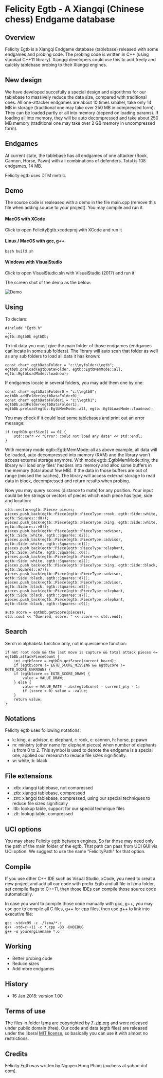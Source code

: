 Felicity Egtb - A Xiangqi (Chinese chess) Endgame database
==============


Overview
-----------
Felicity Egtb is a Xiangqi Endgame database (tablebase) released with some endgames and probing code. The probing code is  written in C++ (using standad C++11 library). Xiangqi developers could use this to add freely and quickly tablebase probing to their Xiangqi engines.


New design
--------------
We have developed succefully a special design and algorithms for our tablebase to massively reduce the data size, compared with traditional ones. All one-attacker endgames are about 10 times smaller, take only 14 MB in storage (traditional one may take over 250 MB in compressed form). They can be loaded partly or all into memory (depend on loading params). If loading all into memory, they will be auto decompressed and take about 250 MB memory (traditional one may take over 2 GB memory in uncompressed form).


Endgames
------------
At current state, the tablebase has all endgames of one attacker (Rook, Cannon, Horse, Pawn) with all combinations of defenders. Total is 108 endgames, 14 MB.

Felicity egtb uses DTM metric.


Demo
-------
The source code is realeased with a demo in the file main.cpp (remove this file when adding source to your project). You may compile and run it.

#### MacOS with XCode
Click to open FelicityEgtb.xcodeproj with XCode and run it

#### Linux / MacOS with gcc, g++

    bash build.sh

#### Windows with VisualStudio
Click to open VisualStudio.sln with VisualStudio  (2017) and run it


The screen shot of the demo as the below:

![Demo](https://github.com/nguyenpham/FelicityEgtb/blob/master/demo1.png)


Using
-------
To declare:

    #include "Egtb.h"
    ...
    egtb::EgtbDb egtbDb;

To init data you must give the main folder of those endgames (endgames can locate in some sub folders). The library will auto scan that folder as well as any sub folders to load all data it has known:

    const char* egtbDataFolder = "c:\\myfolder\\egtb";
    egtbDb.preload(egtbDataFolder, egtb::EgtbMemMode::all, egtb::EgtbLoadMode::loadnow);

If endgames locate in several folders, you may add them one by one:

    const char* egtbDataFolder0 = "c:\\egtb0";
    egtbDb.addFolder(egtbDataFolder0);
    const char* egtbDataFolder1 = "c:\\egtb1";
    egtbDb.addFolder(egtbDataFolder1);
    egtbDb.preload(egtb::EgtbMemMode::all, egtb::EgtbLoadMode::loadnow);


You may check if it could load some tablebases and print out an error message:

    if (egtbDb.getSize() == 0) {
        std::cerr << "Error: could not load any data" << std::endl;
    }

With memory mode egtb::EgtbMemMode::all as above example, all data will be loaded, auto decompressed into memory (RAM) and the library won't access external storage anymore. With mode egtb::EgtbMemMode::tiny, the library will load only files' headers into memory and alloc some buffers in the memory (total about few MB). If the data in those buffers are out of range (missed the caches), The library will access external storage to read data in block, decompressed and return results when probing.

Now you may query scores (distance to mate) for any position. Your input could be fen strings or vectors of pieces which each piece has type, side and location:

    std::vector<egtb::Piece> pieces;
    pieces.push_back(egtb::Piece(egtb::PieceType::rook, egtb::Side::white, egtb::Squares::d0));
    pieces.push_back(egtb::Piece(egtb::PieceType::king, egtb::Side::white, egtb::Squares::e0));
    pieces.push_back(egtb::Piece(egtb::PieceType::advisor, egtb::Side::white, egtb::Squares::d2));
    pieces.push_back(egtb::Piece(egtb::PieceType::advisor, egtb::Side::white, egtb::Squares::e1));
    pieces.push_back(egtb::Piece(egtb::PieceType::elephant, egtb::Side::white, egtb::Squares::c0));
    pieces.push_back(egtb::Piece(egtb::PieceType::elephant, egtb::Side::white, egtb::Squares::e2));
    pieces.push_back(egtb::Piece(egtb::PieceType::king, egtb::Side::black, egtb::Squares::e7));
    pieces.push_back(egtb::Piece(egtb::PieceType::advisor, egtb::Side::black, egtb::Squares::d7));
    pieces.push_back(egtb::Piece(egtb::PieceType::advisor, egtb::Side::black, egtb::Squares::e8));
    pieces.push_back(egtb::Piece(egtb::PieceType::elephant, egtb::Side::black, egtb::Squares::a7));
    pieces.push_back(egtb::Piece(egtb::PieceType::elephant, egtb::Side::black, egtb::Squares::c9));

    auto score = egtbDb.getScore(pieces);
    std::cout << "Queried, score: " << score << std::endl;


Search
--------
Serch in alphabeta function only, not in quescience function:

    if not root node && the last move is capture && total attack pieces <= egtbDb.attackPieceCount {
        int egtbScore = egtbDb.getScore(current board);
        if (egtbScore != EGTB_SCORE_MISSING && egtbScore != EGTB_SCORE_UNKNOWN) {
        if (egtbScore == EGTB_SCORE_DRAW) {
            value = VALUE_DRAW;
        } else {
            value = VALUE_MATE - abs(egtbScore) - current_ply - 1;
            if (score < 0) value = -value;
        }
        return value;
    }


Notations
-----------
Felicity egtb uses following notations:
- k: king, a: advisor, e: elephant, r: rook, c: cannon, h: horse, p: pawn
- m: ministry (other name for elephant pieces) when number of elephants is from 0 to 2. This symbol is used to denote the endgame is a special one, applied our research to reduce file sizes significally.
- w: white, b: black


File extensions
-----------------
- .xtb: xiangqi tablebase, not compressed
- .ztb: xiangqi tablebase, compressed
- .znt: xiangqi tablebase, compressed, using our special techniques to reduce file sizes significally
- .ltb: lookup table, support for our special technique files
- .zlt: lookup table, compressed


UCI options
-------------
You may share Felicity egtb between engines. So far those may need only the path of the main folder of the egtb. That path can pass from UCI GUI via UCI option. We suggest to use the name "FelicityPath" for that option.


Compile
----------
If you use other C++ IDE such as Visual Studio, xCode, you need to creat a new project and add all our code with prefix Egtb and all file in lzma folder, set compile flags to C++11, then those IDEs can compile those source code automatically.

In case you want to compile those code manually with gcc, g++, you may use gcc to compile all C files, g++ for cpp files, then use g++ to link into executive file:

    gcc -std=c99 -c ./lzma/*.c
    g++ -std=c++11 -c *.cpp -O3 -DNDEBUG
    g++ -o yourenginename *.o


Working
---------
- Better probing code
- Reduce sizes
- Add more endgames


History
--------

- 16 Jan 2018: version 1.00


Terms of use
---------------

The files in folder lzma are copyrighted by [7-zip.org](http://7-zip.org) and were released under public domain (free).
Our code and data (egtb files) are released under the liberal [MIT license](http://en.wikipedia.org/wiki/MIT_License), so basically you can use it with almost no restrictions.


Credits
--------

Felicity Egtb was written by Nguyen Hong Pham (axchess at yahoo dot com).


